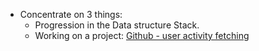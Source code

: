 - Concentrate on 3 things:
	- Progression in the Data structure Stack.
	- Working on a project: [Github - user activity fetching](https://roadmap.sh/projects/github-user-activity)